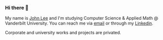 ### Hi there 👋

My name is [John Lee](https://johnjaeminlee.com/) and I'm studying Computer Science & Applied Math @ Vanderbilt University. You can reach me via [email](johnleebusiness3@gmail.com) or through my [Linkedin](https://www.linkedin.com/in/michaeljohndan/).

Corporate and university works and projects are privated.
